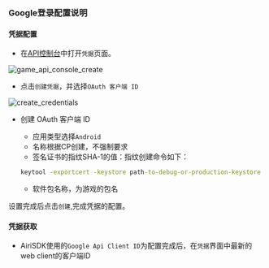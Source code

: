 ### Google登录配置说明

#### 凭据配置

+ 在[API控制台](https://console.developers.google.com/apis/credentials)中打开`凭据`页面。

![game_api_console_create](https://raw.githubusercontent.com/Yostardev/yostarsdk/master/docs/_media/game_api_console_create.png)

+ 点击`创建凭据`，并选择`OAuth 客户端 ID`

![create_credentials](https://raw.githubusercontent.com/Yostardev/yostarsdk/master/docs/_media/create_credentials.png)

+ 创建 OAuth 客户端 ID

  + 应用类型选择`Android`
  + 名称根据CP创建，不强制要求
  + 签名证书的指纹SHA-1的值：指纹创建命令如下：
  ```cmd
  keytool -exportcert -keystore path-to-debug-or-production-keystore -list -v
  ```
  + 软件包名称，为游戏的包名
  
设置完成后点击`创建`,完成凭据的配置。

#### 凭据获取

+ AiriSDK使用的`Google Api Client ID`为配置完成后，在`凭据`界面中最新的web client的客户端ID
